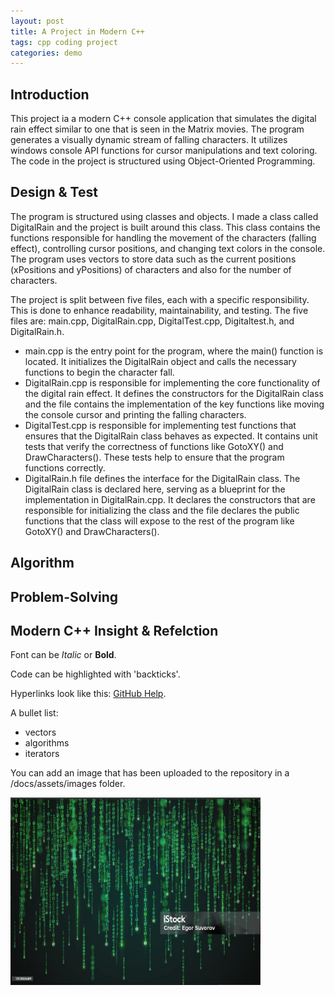 ```yaml
---
layout: post
title: A Project in Modern C++
tags: cpp coding project
categories: demo
---
```

## Introduction

This project ia a modern C++ console application that simulates the digital rain effect similar to one that is seen in the Matrix movies. 
The program generates a visually dynamic stream of falling characters. It utilizes windows console API functions for cursor manipulations and text coloring.
The code in the project is structured using Object-Oriented Programming.

## Design & Test

The program is structured using classes and objects. I made a class called DigitalRain and the project is built around this class. This class contains the functions responsible for handling the movement of the characters (falling effect), controlling cursor positions, and changing text colors in the console. The program uses vectors to store data such as the current positions (xPositions and yPositions) of characters and also for the number of characters.

The project is split between five files, each with a specific responsibility. This is done to enhance readability, maintainability, and testing. The five files are: main.cpp, DigitalRain.cpp, DigitalTest.cpp, Digitaltest.h, and DigitalRain.h. 
- main.cpp is the entry point for the program, where the main() function is located. It initializes the DigitalRain object and calls the necessary functions to begin the character fall.
- DigitalRain.cpp is responsible for implementing the core functionality of the digital rain effect. It defines the constructors for the DigitalRain class and the file contains the implementation of the key functions like moving the console cursor and printing the falling characters.
- DigitalTest.cpp is responsible for implementing test functions that ensures that the DigitalRain class behaves as expected. It contains unit tests that verify the correctness of functions like GotoXY() and DrawCharacters(). These tests help to ensure that the program functions correctly.
- DigitalRain.h file defines the interface for the DigitalRain class. The DigitalRain class is declared here, serving as a blueprint for the implementation in DigitalRain.cpp. It declares the constructors that are responsible for initializing the class and the file declares the public functions that the class will expose to the rest of the program like GotoXY() and DrawCharacters().

## Algorithm


## Problem-Solving


## Modern C++ Insight & Refelction

Font can be *Italic* or **Bold**.

Code can be highlighted with 'backticks'.

Hyperlinks look like this: [GitHub Help](https://help.github.com/).

A bullet list:

- vectors
- algorithms
- iterators

You can add an image that has been uploaded to the repository in a /docs/assets/images folder.

<img src="https://raw.githubusercontent.com/DanKos22/digital-rain-cpp/main/docs/assets/images/Project.png" width="400" height="300">
